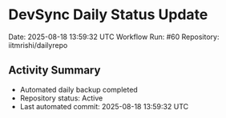 # DevSync Daily Status Update
Date: 2025-08-18 13:59:32 UTC
Workflow Run: #60
Repository: iitmrishi/dailyrepo

## Activity Summary
- Automated daily backup completed
- Repository status: Active
- Last automated commit: 2025-08-18 13:59:32 UTC
